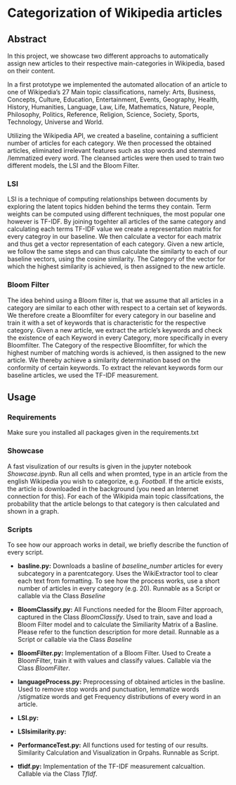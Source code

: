 # Categorization of Wikipedia articles

## Abstract

In this project, we showcase two different approachs to automatically assign new articles to their respective main-categories in Wikipedia, based on their content.

In  a  first  prototype  we  implemented  the  automated  allocation  of  an  article  to  one  of Wikipedia’s 27 Main topic classifications, namely: Arts, Business, Concepts, Culture, Education, Entertainment, Events, Geography, Health, History, Humanities, Language, Law, Life, Mathematics, Nature, People, Philosophy, Politics, Reference, Religion, Science, Society, Sports, Technology, Universe and World.

Utilizing the Wikipedia API, we created a baseline, containing a sufficient number of articles for each category. We then processed the obtained articles, eliminated irrelevant features such as stop words and stemmed /lemmatized every word. The cleansed articles were then used to train two different models, the LSI and the Bloom Filter.

### LSI
LSI is a technique of computing relationships between documents by exploring the latent topics hidden behind the terms they contain. Term  weights  can  be  computed  using  different  techniques,  the  most popular one however is TF-IDF. By joining togehter all articles of the same category and calculating each terms TF-IDF value we create a representation matrix for every categroy in our baseline. We then calculate a vector for each matrix and thus get a vector representation of each category. Given a new article, we follow the same steps and can thus calculate the similarty to each of our baseline vectors, using the cosine similarity.  The Category of the vector for which the highest similarity is achieved, is then assigned to the new article. 

### Bloom Filter
The idea behind using a Bloom filter is, that we assume that all articles in a category are similar to each other with respect to a certain set of keywords. We therefore create a Bloomfilter for every category in our baseline and train it with a set of keywords that is characteristic for the respective category.  Given a new article, we extract the article’s keywords and check the existence of each Keyword in every Category, more specifically in every Bloomfilter.  The Category of the respective Bloomfilter, for which the highest number of matching words is achieved, is then assigned to the new article.  We  thereby achieve a similarity  determination based on the conformity of certain keywords. To extract the relevant keywords form our baseline articles, we used the TF-IDF measurement. 



## Usage 

### Requirements
Make sure you installed all packages given in the requirements.txt

### Showcase
A fast visulization of our results is given in the jupyter notebook *Showcase.ipynb*.  Run all cells and when promted, type in an article from the english Wikipedia you wish to categorize, e.g. *Football*. If the article exists, the article is downloaded in the background (you need an Internet connection for this).  For each of the Wikipida main topic classifcations, the probability that the article belongs to that category is then calculated and shown in a graph. 


### Scripts
To see how our approach works in detail, we briefly describe the function of every script.

- **basline.py:** Downloads  a basline of *baseline_number* articles for every subcategory in a parentcategory. Uses the  WikiExtractor tool to clear each text from formatting. To see how the process works, use a short number of articles in every category (e.g. 20). 
Runnable as a Script or callable via the Class *Baseline*

- **BloomClassify.py:** All Functions needed for the Bloom Filter approach, captured in the Class *BloomClassify*.
Used to train, save and load a Bloom Filter model and to calculate the Similiarity Matrix of a Basline.
Please refer to the function description for more detail.
Runnable as a Script or callable via the Class *Baseline*

- **BloomFilter.py:** Implementation of a Bloom Filter. Used to Create a BloomFilter, train it with values and classify values.
Callable via the Class *BloomFilter*.


- **languageProcess.py:** Preprocessing of obtained articles in the basline. Used to remove stop words and punctuation, lemmatize words /stigmatize words and get Frequency distributions of every word in an article.

- **LSI.py:**


- **LSIsimilarity.py:**


- **PerformanceTest.py:** All functions used for testing of our results. Similarity Calculation and  Visualization in Grpahs.
Runnable as Script.

- **tfidf.py:** Implementation of the TF-IDF measurement calcualtion. 
Callable via the Class *TfIdf*.

